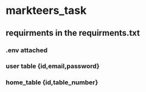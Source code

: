 # markteers_task

## requirments in the requirments.txt 

### .env attached 


### user table {id,email,password}
### home_table {id,table_number}
